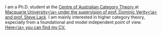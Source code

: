 I am a Ph.D. student at the <a href="https://www.mq.edu.au/research/research-centres-groups-and-facilities/innovative-technologies/centres/centre-of-australian-category-theory-coact">Centre of Australian Category Theory </a> at <a href="https://www.mq.edu.au/">Macquarie University<\a> under the supervision of prof. <a href="https://researchers.mq.edu.au/en/persons/dominic-verity">Dominic Verity<\a> and prof. <a href = "http://maths.mq.edu.au/~slack/">Steve Lack</a>. I am mainly interested in higher category theory, especially from a foundational and model independent point of view. <a href="stuff/Curriculum_Vitae.pdf">Here<\a> you can find my CV.
